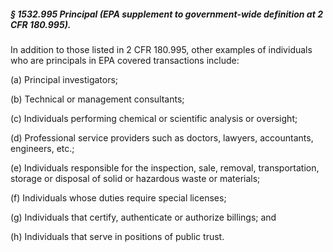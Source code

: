 ##### § 1532.995 Principal (EPA supplement to government-wide definition at 2 CFR 180.995). #####

In addition to those listed in 2 CFR 180.995, other examples of individuals who are principals in EPA covered transactions include:

(a) Principal investigators;

(b) Technical or management consultants;

(c) Individuals performing chemical or scientific analysis or oversight;

(d) Professional service providers such as doctors, lawyers, accountants, engineers, etc.;

(e) Individuals responsible for the inspection, sale, removal, transportation, storage or disposal of solid or hazardous waste or materials;

(f) Individuals whose duties require special licenses;

(g) Individuals that certify, authenticate or authorize billings; and

(h) Individuals that serve in positions of public trust.